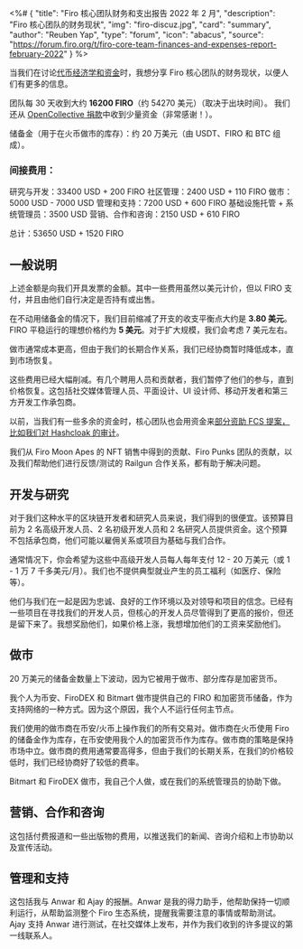 <%# {
  "title": "Firo 核心团队财务和支出报告 2022 年 2 月",
  "description": "Firo 核心团队的财务现状",
  "img": "firo-discuz.jpg",
  "card": "summary",
  "author": "Reuben Yap",
  "type": "forum",
  "icon": "abacus",
  "source": "https://forum.firo.org/t/firo-core-team-finances-and-expenses-report-february-2022"
} %>

当我们在讨论[代币经济学和资金](https://firocn.org/2022-02-17-tokenomics-and-funding-division-of-block-reward-discussion-and-community-matching-fund.html)时，我想分享 Firo 核心团队的财务现状，以便人们有更多的信息。

团队每 30 天收到大约 **16200 FIRO**（约 54270 美元）（取决于出块时间）。
我们还从 [OpenCollective 捐款](https://opencollective.com/firo)中收到少量资金（非常感谢！）。

储备金（用于在火币做市的库存）：约 20 万美元（由 USDT、FIRO 和 BTC 组成）。

### 间接费用：

研究与开发：33400 USD + 200 FIRO
社区管理：2400 USD + 110 FIRO
做市：5000 USD - 7000 USD
管理和支持：7200 USD + 600 FIRO
基础设施托管 + 系统管理员：3500 USD
营销、合作和咨询：2150 USD + 610 FIRO

总计：53650 USD + 1520 FIRO

## 一般说明

上述金额是向我们开具发票的金额。其中一些费用虽然以美元计价，但以 FIRO 支付，并且由他们自行决定是否持有或出售。

在不动用储备金的情况下，我们目前缩减了开支的收支平衡点大约是 **3.80 美元**。FIRO 平稳运行的理想价格约为 **5 美元**。对于扩大规模，我们会考虑 7 美元左右。

做市通常成本更高，但由于我们的长期合作关系，我们已经协商暂时降低成本，直到市场恢复。

这些费用已经大幅削减。有几个聘用人员和贡献者，我们暂停了他们的参与，直到价格恢复。这包括社交媒体管理人员、平面设计、UI 设计师、移动开发者和第三方开发工作承包商。

以前，当我们有一些多余的资金时，核心团队也会用资金来[部分资助 FCS 提案，比如我们对 Hashcloak 的审计](https://fcs.firo.org/proposal/2)。

我们从 Firo Moon Apes 的 NFT 销售中得到的贡献、Firo Punks 团队的贡献，以及我们帮助他们进行反馈/测试的 Railgun 合作关系，都有助于解决问题。

## 开发与研究

对于我们这种水平的区块链开发者和研究人员来说，我们得到的很便宜。该预算目前为 2 名高级开发人员、2 名初级开发人员和 2 名研究人员提供资金。这个预算不包括承包商，他们可能以雇佣关系或项目为基础与我们合作。

通常情况下，你会希望为这些中高级开发人员每人每年支付 12 - 20 万美元（或 1 - 1 万 7 千多美元/月）。我们也不提供典型就业产生的员工福利（如医疗、保险等）。

他们与我们在一起是因为忠诚、良好的工作环境以及对领导和项目的信念。已经有一些项目在寻找我们的开发人员，但核心的开发人员尽管得到了更高的报价，但还是留下来了。我想奖励他们，如果价格上涨，我想增加他们的工资来奖励他们。

## 做市

20 万美元的储备金数量上下波动，因为它被用于做市、部分库存是加密货币。

我个人为币安、FiroDEX 和 Bitmart 做市提供自己的 FIRO 和加密货币储备，作为支持网络的一种方式。因为这个原因，我个人不运行任何主节点。

我们使用的做市商在币安/火币上操作我们的所有交易对。做市商在火币使用 Firo 的储备金作为库存，在币安使用我个人的加密货币作为库存。做市商的策略是保持市场中立。做市商的费用通常要高得多，但由于我们的长期关系，在我们的价格较低时，我们已经协商好了较低的费率。

Bitmart 和 FiroDEX 做市，我自己个人做，或在我们的系统管理员的协助下做。

## 营销、合作和咨询

这包括付费报道和一些出版物的费用，以推送我们的新闻、咨询介绍和上市协助以及宣传活动。

## 管理和支持

这包括我与 Anwar 和 Ajay 的报酬。Anwar 是我的得力助手，他帮助保持一切顺利运行，从帮助监测整个 Firo 生态系统，提醒我需要注意的事情或帮助测试。Ajay 支持 Anwar 进行测试，在社交媒体上发布，并作为我们收到的许多提议的第一线联系人。
